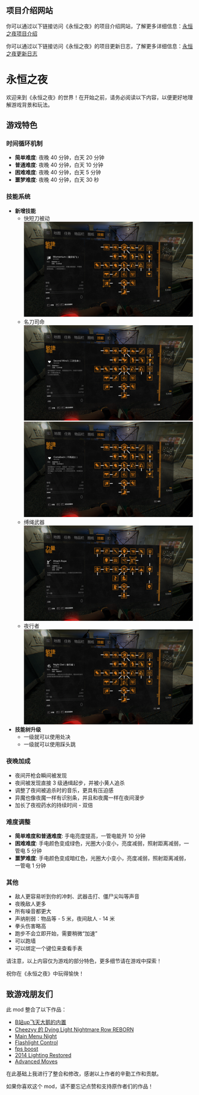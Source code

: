 ## 项目介绍网站

你可以通过以下链接访问《永恒之夜》的项目介绍网站，了解更多详细信息：[永恒之夜项目介绍](https://huqiusheng2580.github.io/dying-light-Eternal-Night/)

你可以通过以下链接访问《永恒之夜》的项目更新日志，了解更多详细信息：[永恒之夜更新日志](https://huqiusheng2580.github.io/dying-light-Eternal-Night/html/changelog.html)

# 永恒之夜

欢迎来到《永恒之夜》的世界！在开始之前，请务必阅读以下内容，以便更好地理解游戏背景和玩法。

## 游戏特色

### 时间循环机制
- **简单难度**: 夜晚 40 分钟，白天 20 分钟
- **普通难度**: 夜晚 40 分钟，白天 10 分钟
- **困难难度**: 夜晚 40 分钟，白天 5 分钟
- **噩梦难度**: 夜晚 40 分钟，白天 30 秒

### 技能系统
- **新增技能**
  - 快短刀被动 ![快短刀被动](./img/快短刀.png)
  - 名刀司命 ![名刀司命](./img/名刀司命.png) ![名刀司命加强版](./img/名刀司命加强版.png)
  - 缚绳武器 ![缚绳武器](./img/缚绳.png)
  - 夜行者 ![夜行者](./img/夜行者.png)
- **技能树升级**
  - 一级就可以使用处决
  - 一级就可以使用踩头跳

### 夜晚加成
- 夜间开枪会瞬间被发现
- 夜间被发现直接 3 级通缉起步，并被小黄人追杀
- 调整了夜间被追杀时的音乐，更具有压迫感
- 异魔也像夜魔一样有识别条，并且和夜魔一样在夜间漫步
- 加长了夜视药水的持续时间 - 双倍

### 难度调整
- **简单难度和普通难度**: 手电亮度提高，一管电能开 10 分钟
- **困难难度**: 手电颜色变成绿色，光圈大小变小，亮度减弱，照射距离减弱，一管电 5 分钟
- **噩梦难度**: 手电颜色变成暗红色，光圈大小变小，亮度减弱，照射距离减弱，一管电 1 分钟

### 其他
- 敌人更容易听到你的冲刺、武器击打、僵尸尖叫等声音
- 夜晚敌人更多
- 所有噪音都更大
- 声纳削弱：物品等 - 5 米，夜间敌人 - 14 米
- 拳头伤害略高
- 跑步不会立即开始，需要稍微“加速”
- 可以跑墙
- 可以绑定一个键位来查看手表

请注意，以上内容仅为游戏的部分特色，更多细节请在游戏中探索！

祝你在《永恒之夜》中玩得愉快！

## 致游戏朋友们

此 mod 整合了以下作品：
- [B站up飞天大鹅的内置](https://huqiusheng2580.github.io/dying-light-Eternal-Night/)
- [Cheezyy 的 Dying Light Nightmare Row REBORN](https://www.nexusmods.com/dyinglight/users/47560758)
- [Main Menu Night](https://www.nexusmods.com/dyinglight/mods/1098)
- [Flashlight Control](https://www.nexusmods.com/dyinglight/mods/517)
- [fps boost](https://www.nexusmods.com/dyinglight/mods/904)
- [2014 Lighting Restored](https://www.nexusmods.com/dyinglight/mods/1314)
- [Advanced Moves](https://www.nexusmods.com/dyinglight/mods/47)

在此基础上我进行了整合和修改，感谢以上作者的辛勤工作和贡献。

如果你喜欢这个 mod，请不要忘记点赞和支持原作者们的作品！
